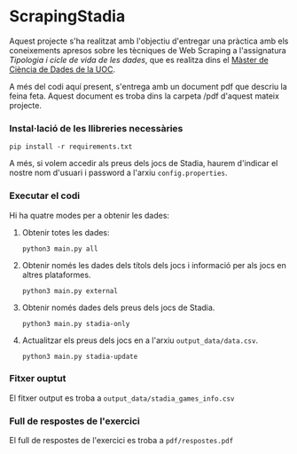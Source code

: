 # ScrapingStadia

Aquest projecte s'ha realitzat amb l'objectiu d'entregar una pràctica amb els coneixements apresos sobre les tècniques de Web Scraping a l'assignatura _Tipologia i cicle de vida de les dades_, que es realitza dins el [Màster de Ciència de Dades de la UOC](https://estudis.uoc.edu/ca/masters-universitaris/data-science/pla-estudis).

A més del codi aquí present, s'entrega amb un document pdf que descriu la feina feta. Aquest document es troba dins la carpeta /pdf d'aquest mateix projecte.

### Instal·lació de les llibreries necessàries

```
pip install -r requirements.txt
```

A més, si volem accedir als preus dels jocs de Stadia, haurem d'indicar el nostre nom d'usuari i password a l'arxiu `config.properties`.

### Executar el codi

Hi ha quatre modes per a obtenir les dades:

1. Obtenir totes les dades:

    ```
    python3 main.py all
    ```

2. Obtenir només les dades dels títols dels jocs i informació per als jocs en altres plataformes.

    ```
    python3 main.py external
    ```
   
3. Obtenir només dades dels preus dels jocs de Stadia.
    
      ```
      python3 main.py stadia-only
      ```
     
4. Actualitzar els preus dels jocs en a l'arxiu `output_data/data.csv`.

    ```
    python3 main.py stadia-update
    ```
   
### Fitxer ouptut

El fitxer output es troba a `output_data/stadia_games_info.csv`

### Full de respostes de l'exercici 

El full de respostes de l'exercici es troba a `pdf/respostes.pdf`
